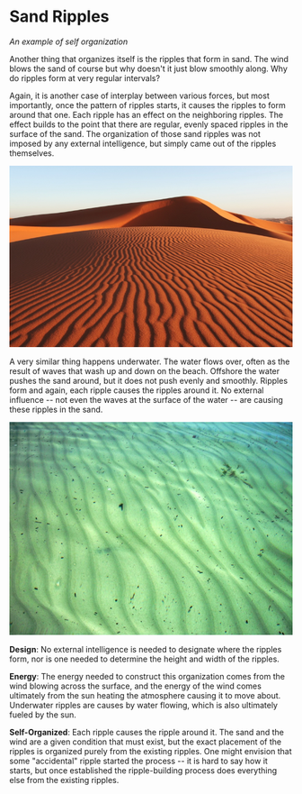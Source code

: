 # Sand Ripples

_An example of self organization_

Another thing that organizes itself is the ripples that form in sand.  The wind blows the sand of course but why doesn't it just blow smoothly along.  Why do ripples form at very regular intervals?

Again, it is another case of interplay between various forces, but most importantly, once the pattern of ripples starts, it causes the ripples to form around that one.  Each ripple has an effect on the neighboring ripples.  The effect builds to the point that there are regular, evenly spaced ripples in the surface of the sand.  The organization of those sand ripples was not imposed by any external intelligence, but simply came out of the ripples themselves.

![](sand-ripples-img1.png)

A very similar thing happens underwater.  The water flows over, often as the result of waves that wash up and down on the beach.  Offshore the water pushes the sand around, but it does not push evenly and smoothly.  Ripples form and again, each ripple causes the ripples around it.  No external influence -- not even the waves at the surface of the water -- are causing these ripples in the sand.

![](sand-ripples-img2.png)

**Design**: No external intelligence is needed to designate where the ripples form, nor is one needed to determine the height and width of the ripples.

**Energy**: The energy needed to construct this organization comes from the wind blowing across the surface, and the energy of the wind comes ultimately from the sun heating the atmosphere causing it to move about.  Underwater ripples are causes by water flowing, which is also ultimately fueled by the sun.

**Self-Organized**: Each ripple causes the ripple around it.  The sand and the wind are a given condition that must exist, but the exact placement of the ripples is organized purely from the existing ripples.  One might envision that some "accidental" ripple started the process -- it is hard to say how it starts, but once established the ripple-building process does everything else from the existing ripples.

